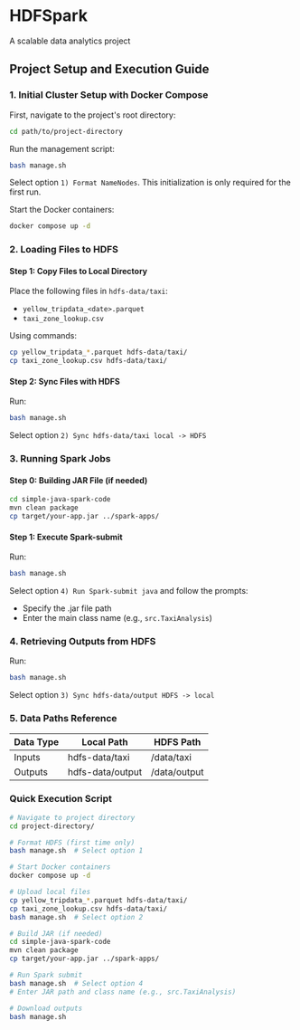 # HDFSpark

A scalable data analytics project

## Project Setup and Execution Guide

### 1. Initial Cluster Setup with Docker Compose

First, navigate to the project's root directory:

```bash
cd path/to/project-directory
```

Run the management script:

```bash
bash manage.sh
```

Select option `1) Format NameNodes`. This initialization is only required for the first run.

Start the Docker containers:

```bash
docker compose up -d
```

### 2. Loading Files to HDFS

#### Step 1: Copy Files to Local Directory

Place the following files in `hdfs-data/taxi`:

- `yellow_tripdata_<date>.parquet`
- `taxi_zone_lookup.csv`

Using commands:

```bash
cp yellow_tripdata_*.parquet hdfs-data/taxi/
cp taxi_zone_lookup.csv hdfs-data/taxi/
```

#### Step 2: Sync Files with HDFS

Run:

```bash
bash manage.sh
```

Select option `2) Sync hdfs-data/taxi local -> HDFS`

### 3. Running Spark Jobs

#### Step 0: Building JAR File (if needed)

```bash
cd simple-java-spark-code
mvn clean package
cp target/your-app.jar ../spark-apps/
```

#### Step 1: Execute Spark-submit

Run:

```bash
bash manage.sh
```

Select option `4) Run Spark-submit java` and follow the prompts:

- Specify the .jar file path
- Enter the main class name (e.g., `src.TaxiAnalysis`)

### 4. Retrieving Outputs from HDFS

Run:

```bash
bash manage.sh
```

Select option `3) Sync hdfs-data/output HDFS -> local`

### 5. Data Paths Reference

| Data Type | Local Path       | HDFS Path    |
| --------- | ---------------- | ------------ |
| Inputs    | hdfs-data/taxi   | /data/taxi   |
| Outputs   | hdfs-data/output | /data/output |

### Quick Execution Script

```bash
# Navigate to project directory
cd project-directory/

# Format HDFS (first time only)
bash manage.sh  # Select option 1

# Start Docker containers
docker compose up -d

# Upload local files
cp yellow_tripdata_*.parquet hdfs-data/taxi/
cp taxi_zone_lookup.csv hdfs-data/taxi/
bash manage.sh  # Select option 2

# Build JAR (if needed)
cd simple-java-spark-code
mvn clean package
cp target/your-app.jar ../spark-apps/

# Run Spark submit
bash manage.sh  # Select option 4
# Enter JAR path and class name (e.g., src.TaxiAnalysis)

# Download outputs
bash manage.sh
```
